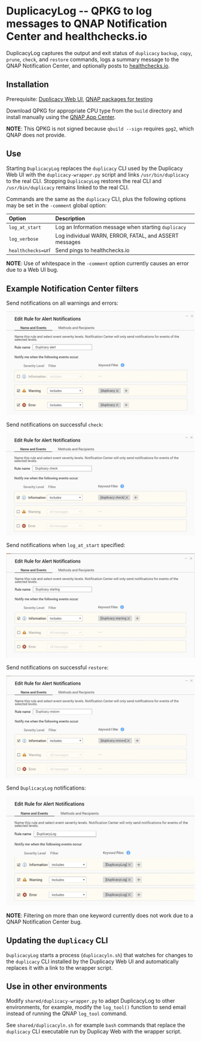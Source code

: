# DuplicacyLog -- QPKG to log messages to QNAP Notification Center and healthchecks.io

DuplicacyLog captures the output and exit status of `duplicacy` `backup`, 
`copy`, `prune`, `check`, and `restore` commands, logs a summary message 
to the QNAP Notification Center, and optionally posts to 
[healthchecks.io](https://healthchecks.io/). 

## Installation

Prerequisite: [Duplicacy Web UI](https://duplicacy.com/buy.html),
[QNAP packages for testing](https://forum.duplicacy.com/t/qnap-packages-for-testing/4114)

Download QPKG for appropriate CPU type from the `build` directory and install manually using the
[QNAP App Center](https://www.qnap.com/en/how-to/knowledge-base/article/how-to-install-qnap-applications-qpkg-files-manually/).

**NOTE**: This QPKG is not signed because `qbuild --sign` requires
`gpg2`, which QNAP does not provide.

## Use

Starting `DuplicacyLog` replaces the `duplicacy` CLI used by the Duplicacy 
Web UI with the `duplicacy-wrapper.py` script and links 
`/usr/bin/duplicacy` to the real CLI. Stopping `DuplicacyLog` restores 
the real CLI and `/usr/bin/duplicacy` remains linked to the real CLI. 

Commands are the same as the `duplicacy` CLI, plus the following options 
may be set in the `-comment` global option: 
	
Option				| Description
:---				| :---
`log_at_start`		| Log an Information message when starting `duplicacy`	
`log_verbose`		| Log individual WARN, ERROR, FATAL, and ASSERT messages
`healthchecks=`*url*| Send pings to healthchecks.io

**NOTE**: Use of whitespace in the `-comment` option currently causes an 
error due to a Web UI bug. 

## Example Notification Center filters

Send notifications on all warnings and errors:

![Duplicacy Alert Notification Rule](./images/Duplicacy_alert_rule.jpg)

Send notifications on successful `check`:

![Duplicacy Check Notification Rule](./images/Duplicacy_check_rule.jpg)

Send notifications when `log_at_start` specified:

![Duplicacy Starting Alert Notification Rule](./images/Duplicacy_starting_rule.jpg)

Send notifications on successful `restore`:

![Duplicacy Restore Alert Notification Rule](./images/Duplicacy_restore_rule.jpg)

Send `DuplicacyLog` notifications:

![DuplicacyLog Notification Rule](./images/DuplicacyLog_rule.jpg)

**NOTE**: Filtering on more than one keyword currently does not work due to a QNAP
Notification Center bug.

## Updating the `duplicacy` CLI

`DuplicacyLog` starts a process (`duplicacyln.sh`) that watches for changes
to the `duplicacy` CLI installed by the Duplicacy Web UI and automatically
replaces it with a link to the wrapper script.

## Use in other environments

Modify `shared/duplicacy-wrapper.py` to adapt DuplicacyLog to other 
environments, for example, modify the `log_tool()` function to send 
email instead of running the QNAP `log_tool` command. 

See `shared/duplicacyln.sh` for example `bash` commands that replace 
the `duplicacy` CLI executable run by Duplicay Web with the wrapper 
script. 
